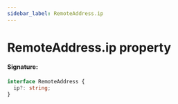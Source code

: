 ```yaml
---
sidebar_label: RemoteAddress.ip
---
```


# RemoteAddress.ip property

#### Signature:

```typescript
interface RemoteAddress {
  ip?: string;
}
```
